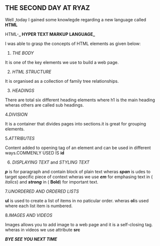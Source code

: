## THE SECOND DAY AT RYAZ
Well ,today I gained some knowlegde regarding a new language called **HTML**

HTML-**_ HYPER TEXT MARKUP LANGUAGE_**

I was able to grasp the concepts of HTML elements as given below:
1. _THE BODY_

It is one of the key elements we use to build a web page.

2. _HTML STRUCTURE_

It is organised as a collection of family tree relationships.

3. _HEADINGS_

There are total six different heading elements where h1 is the main heading wheras others are called sub headings.

4._DIVISION_

It is a container that divides pages into sections.it is great for grouping elements.

5._ATTRIBUTES_

Content added to opening tag of an element and can be used in different ways.COMMENLY USED IS **id**

6. _DISPLAYING TEXT_ and  _STYLING TEXT_

**_p_** is for paragraph and contain block of plain text wheras **_span_** is udes to target specific piece of context wheras we use **_em_** for emphasing text in ( _italics_) and **_strong_** in ( **Bold**) for important text.

7._UNORDERED AND ORDERED LISTS_

**ul** is used to create a list of items in no paticular order. wheras **ol**is used where each list item is numbered.

8._IMAGES AND VIDEOS_

Images allows you to add image to a web page and it is a self-closing tag. wheras in videos we use attribute **src**

**_BYE SEE YOU NEXT TIME_**
 
 
